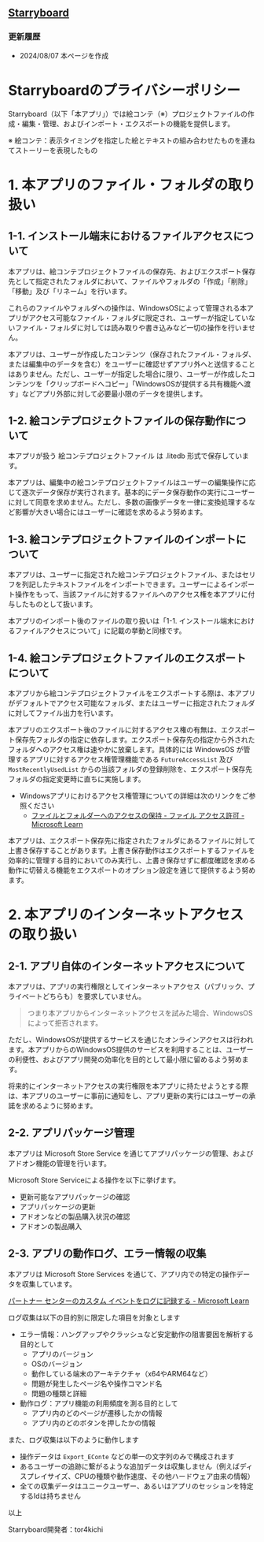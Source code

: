 
## [Starryboard](/Starryboard/about)

### 更新履歴

* 2024/08/07 本ページを作成

# Starryboardのプライバシーポリシー

Starryboard（以下「本アプリ」）では絵コンテ（※）プロジェクトファイルの作成・編集・管理、およびインポート・エクスポートの機能を提供します。

※ 絵コンテ：表示タイミングを指定した絵とテキストの組み合わせたものを連ねてストーリーを表現したもの
# 1. 本アプリのファイル・フォルダの取り扱い

## 1-1. インストール端末におけるファイルアクセスについて

本アプリは、絵コンテプロジェクトファイルの保存先、およびエクスポート保存先として指定されたフォルダにおいて、ファイルやフォルダの「作成」「削除」「移動」及び「リネーム」を行います。

これらのファイルやフォルダへの操作は、WindowsOSによって管理される本アプリがアクセス可能なファイル・フォルダに限定され、ユーザーが指定していないファイル・フォルダに対しては読み取りや書き込みなど一切の操作を行いません。

本アプリは、ユーザーが作成したコンテンツ（保存されたファイル・フォルダ、または編集中のデータを含む）をユーザーに確認せずアプリ外へと送信することはありません。ただし、ユーザーが指定した場合に限り、ユーザーが作成したコンテンツを「クリップボードへコピー」「WindowsOSが提供する共有機能へ渡す」などアプリ外部に対して必要最小限のデータを提供します。

## 1-2. 絵コンテプロジェクトファイルの保存動作について

本アプリが扱う 絵コンテプロジェクトファイル は .litedb 形式で保存しています。

本アプリは、編集中の絵コンテプロジェクトファイルはユーザーの編集操作に応じて逐次データ保存が実行されます。基本的にデータ保存動作の実行にユーザーに対して同意を求めません。ただし、多数の画像データを一律に変換処理するなど影響が大きい場合にはユーザーに確認を求めるよう努めます。

## 1-3. 絵コンテプロジェクトファイルのインポートについて

本アプリは、ユーザーに指定された絵コンテプロジェクトファイル、またはセリフを列記したテキストファイルをインポートできます。ユーザーによるインポート操作をもって、当該ファイルに対するファイルへのアクセス権を本アプリに付与したものとして扱います。

本アプリのインポート後のファイルの取り扱いは「1-1. インストール端末におけるファイルアクセスについて」に記載の挙動と同様です。

## 1-4. 絵コンテプロジェクトファイルのエクスポートについて

本アプリから絵コンテプロジェクトファイルをエクスポートする際は、本アプリがデフォルトでアクセス可能なフォルダ、またはユーザーに指定されたフォルダに対してファイル出力を行います。

本アプリのエクスポート後のファイルに対するアクセス権の有無は、エクスポート保存先フォルダの指定に依存します。エクスポート保存先の指定から外されたフォルダへのアクセス権は速やかに放棄します。具体的には WindowsOS が管理するアプリに対するアクセス権管理機能である `FutureAccessList` 及び `MostRecentlyUsedList` からの当該フォルダの登録削除を、エクスポート保存先フォルダの指定変更時に直ちに実施します。

* Windowsアプリにおけるアクセス権管理についての詳細は次のリンクをご参照ください
  * [ファイルとフォルダーへのアクセスの保持 - ファイル アクセス許可 - Microsoft Learn](https://learn.microsoft.com/ja-jp/windows/uwp/files/file-access-permissions#retaining-access-to-files-and-folders)


本アプリは、エクスポート保存先に指定されたフォルダにあるファイルに対して上書き保存することがあります。上書き保存動作はエクスポートするファイルを効率的に管理する目的においてのみ実行し、上書き保存せずに都度確認を求める動作に切替える機能をエクスポートのオプション設定を通じて提供するよう努めます。

# 2. 本アプリのインターネットアクセスの取り扱い

## 2-1. アプリ自体のインターネットアクセスについて

本アプリは、アプリの実行権限としてインターネットアクセス（パブリック、プライベートどちらも）を要求していません。

> つまり本アプリからインターネットアクセスを試みた場合、WindowsOSによって拒否されます。

ただし、WindowsOSが提供するサービスを通じたオンラインアクセスは行われます。本アプリからのWindowsOS提供のサービスを利用することは、ユーザーの利便性、およびアプリ開発の効率化を目的として最小限に留めるよう努めます。

将来的にインターネットアクセスの実行権限を本アプリに持たせようとする際は、本アプリのユーザーに事前に通知をし、アプリ更新の実行にはユーザーの承諾を求めるように努めます。

## 2-2. アプリパッケージ管理

本アプリは Microsoft Store Service を通じてアプリパッケージの管理、およびアドオン機能の管理を行います。

Microsoft Store Serviceによる操作を以下に挙げます。

* 更新可能なアプリパッケージの確認
* アプリパッケージの更新
* アドオンなどの製品購入状況の確認
* アドオンの製品購入

## 2-3. アプリの動作ログ、エラー情報の収集

本アプリは Microsoft Store Services を通じて、アプリ内での特定の操作データを収集しています。

[パートナー センターのカスタム イベントをログに記録する - Microsoft Learn](https://learn.microsoft.com/ja-jp/windows/uwp/monetize/log-custom-events-for-dev-center)

ログ収集は以下の目的別に限定した項目を対象とします

* エラー情報：ハングアップやクラッシュなど安定動作の阻害要因を解析する目的として
  * アプリのバージョン
  * OSのバージョン
  * 動作している端末のアーキテクチャ（x64やARM64など）
  * 問題が発生したページ名や操作コマンド名
  * 問題の種類と詳細
* 動作ログ：アプリ機能の利用頻度を測る目的として
  * アプリ内のどのページが遷移したかの情報
  * アプリ内のどのボタンを押したかの情報

また、ログ収集は以下のように動作します

* 操作データは `Export_EConte` などの単一の文字列のみで構成されます
* あるユーザーの追跡に繋がるような追加データは収集しません（例えばディスプレイサイズ、CPUの種類や動作速度、その他ハードウェア由来の情報）
* 全ての収集データはユニークユーザー、あるいはアプリのセッションを特定するIdは持ちません



以上

Starryboard開発者：tor4kichi